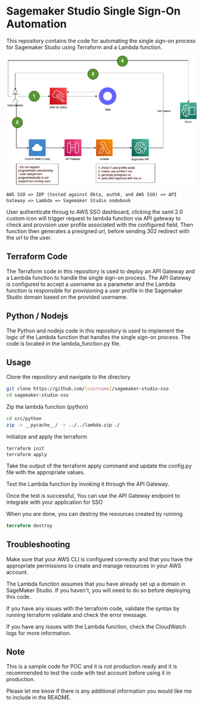 # Sagemaker Studio Single Sign-On Automation

This repository contains the code for automating the single sign-on process for Sagemaker Studio using Terraform and a Lambda function.

![alt text](https://github.com/weiwarren/sagemaker-studio-sso/blob/master/architecture.png?raw=true)


```
AWS SSO => IDP (tested against Okta, auth0, and AWS SSO) => API Gateway => Lambda => Sagemaker Studio nodebook
```
User authenticate throug to AWS SSO dashboard, clicking the saml 2.0 custom icon will trigger request to lambda function via API gateway to check and provision user profile associated with the configured field. Then function then generates a presigned url, before sending 302 redirect with the url to the user.

## Terraform Code
The Terraform code in this repository is used to deploy an API Gateway and a Lambda function to handle the single sign-on process. The API Gateway is configured to accept a username as a parameter and the Lambda function is responsible for provisioning a user profile in the Sagemaker Studio domain based on the provided username.

## Python / Nodejs
The Python and nodejs code in this repository is used to implement the logic of the Lambda function that handles the single sign-on process. The code is located in the lambda_function.py file.


## Usage
Clone the repository and navigate to the directory

```bash
git clone https://github.com/[username]/sagemaker-studio-sso
cd sagemaker-studio-sso
```
Zip the lambda function (python)

```bash
cd src/python
zip -x __pycache__/ -r ../../lambda.zip ./
```

Initialize and apply the terraform
```
terraform init
terraform apply
```

Take the output of the terraform apply command and update the config.py file with the appropriate values.

Test the Lambda function by invoking it through the API Gateway.

Once the test is successful, You can use the API Gateway endpoint to integrate with your application for SSO

When you are done, you can destroy the resources created by running

```terraform
terraform destroy
```

## Troubleshooting
Make sure that your AWS CLI is configured correctly and that you have the appropriate permissions to create and manage resources in your AWS account.

The Lambda function assumes that you have already set up a domain in SageMaker Studio. If you haven't, you will need to do so before deploying this code.

If you have any issues with the terraform code, validate the syntax by running terraform validate and check the error message.

If you have any issues with the Lambda function, check the CloudWatch logs for more information.

## Note
This is a sample code for POC and it is not production ready and it is recommended to test the code with test account before using it in production.

Please let me know if there is any additional information you would like me to include in the README.